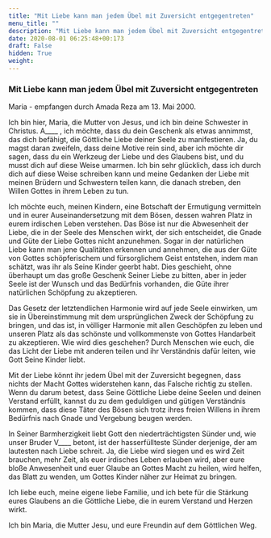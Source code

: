 ```yaml
---
title: "Mit Liebe kann man jedem Übel mit Zuversicht entgegentreten"
menu_title: ""
description: "Mit Liebe kann man jedem Übel mit Zuversicht entgegentreten"
date: 2020-08-01 06:25:48+00:173
draft: False
hidden: True
weight:
---
```

### Mit Liebe kann man jedem Übel mit Zuversicht entgegentreten

Maria - empfangen durch Amada Reza am 13. Mai 2000.

Ich bin hier, Maria, die Mutter von Jesus, und ich bin deine Schwester in Christus. A____ , ich möchte, dass du dein Geschenk als etwas annimmst, das dich befähigt, die Göttliche Liebe deiner Seele zu manifestieren. Ja, du magst daran zweifeln, dass deine Motive rein sind, aber ich möchte dir sagen, dass du ein Werkzeug der Liebe und des Glaubens bist, und du musst dich auf diese Weise umarmen. Ich bin sehr glücklich, dass ich durch dich auf diese Weise schreiben kann und meine Gedanken der Liebe mit meinen Brüdern und Schwestern teilen kann, die danach streben, den Willen Gottes in ihrem Leben zu tun.

Ich möchte euch, meinen Kindern, eine Botschaft der Ermutigung vermitteln und in eurer Auseinandersetzung mit dem Bösen, dessen wahren Platz in eurem irdischen Leben verstehen. Das Böse ist nur die Abwesenheit der Liebe, die in der Seele des Menschen wirkt, der sich entscheidet, die Gnade und Güte der Liebe Gottes nicht anzunehmen. Sogar in der natürlichen Liebe kann man jene Qualitäten erkennen und annehmen, die aus der Güte von Gottes schöpferischem und fürsorglichem Geist entstehen, indem man schätzt, was ihr als Seine Kinder geerbt habt. Dies geschieht, ohne überhaupt um das große Geschenk Seiner Liebe zu bitten, aber in jeder Seele ist der Wunsch und das Bedürfnis vorhanden, die Güte ihrer natürlichen Schöpfung zu akzeptieren.

Das Gesetz der letztendlichen Harmonie wird auf jede Seele einwirken, um sie in Übereinstimmung mit dem ursprünglichen Zweck der Schöpfung zu bringen, und das ist, in völliger Harmonie mit allen Geschöpfen zu leben und unseren Platz als das schönste und vollkommenste von Gottes Handarbeit zu akzeptieren. Wie wird dies geschehen? Durch Menschen wie euch, die das Licht der Liebe mit anderen teilen und ihr Verständnis dafür leiten, wie Gott Seine Kinder liebt.

Mit der Liebe könnt ihr jedem Übel mit der Zuversicht begegnen, dass nichts der Macht Gottes widerstehen kann, das Falsche richtig zu stellen. Wenn du darum betest, dass Seine Göttliche Liebe deine Seelen und deinen Verstand erfüllt, kannst du zu dem geduldigen und gütigen Verständnis kommen, dass diese Täter des Bösen sich trotz ihres freien Willens in ihrem Bedürfnis nach Gnade und Vergebung beugen werden.

In Seiner Barmherzigkeit liebt Gott den niederträchtigsten Sünder und, wie unser Bruder V____ betont, ist der hasserfüllteste Sünder derjenige, der am lautesten nach Liebe schreit. Ja, die Liebe wird siegen und es wird Zeit brauchen, mehr Zeit, als euer irdisches Leben erlauben wird, aber eure bloße Anwesenheit und euer Glaube an Gottes Macht zu heilen, wird helfen, das Blatt zu wenden, um Gottes Kinder näher zur Heimat zu bringen.

Ich liebe euch, meine eigene liebe Familie, und ich bete für die Stärkung eures Glaubens an die Göttliche Liebe, die in eurem Verstand und Herzen wirkt.

Ich bin Maria, die Mutter Jesu, und eure Freundin auf dem Göttlichen Weg.
